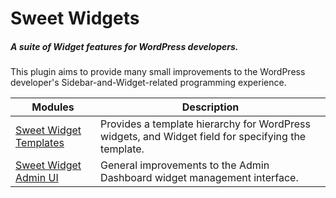 # Sweet Widgets
##### A suite of Widget features for WordPress developers.

This plugin aims to provide many small improvements to the WordPress developer's Sidebar-and-Widget-related programming experience.

Modules | Description
---|---
[Sweet Widget Templates](modules/widget-templates) | Provides a template hierarchy for WordPress widgets, and Widget field for specifying the template.
[Sweet Widget Admin UI](modules/admin-ui) | General improvements to the Admin Dashboard widget management interface.

